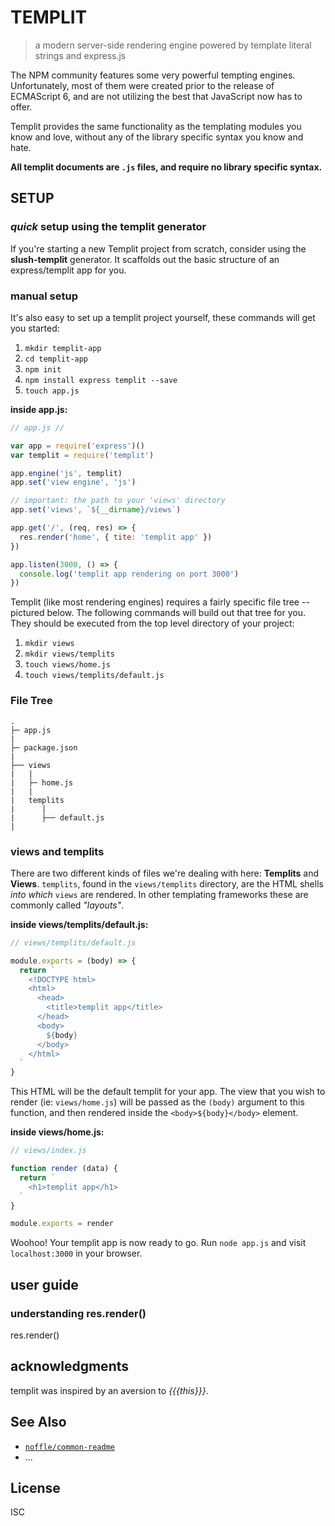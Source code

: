 # TEMPLIT

> a modern server-side rendering engine powered by template literal strings and express.js

The NPM community features some very powerful tempting engines. Unfortunately, most of them were created prior to the release of ECMAScript 6, and are not utilizing the best that JavaScript now has to offer.

Templit provides the same functionality as the templating modules you know and love, without any of the library specific syntax you know and hate.

**All templit documents are `.js` files, and require no library specific syntax.**

## SETUP
### *quick* setup using the templit generator
If you're starting a new Templit project from scratch, consider using the **slush-templit** generator. It scaffolds out the basic structure of an express/templit app for you.

### manual setup
It's also easy to set up a templit project yourself, these commands will get you started:

1. `mkdir templit-app`
1. `cd templit-app`
1. `npm init`
1. `npm install express templit --save`
1. `touch app.js`


**inside app.js:**

```js
// app.js //

var app = require('express')()
var templit = require('templit')

app.engine('js', templit)
app.set('view engine', 'js')

// important: the path to your 'views' directory
app.set('views', `${__dirname}/views`)

app.get('/', (req, res) => {
  res.render('home', { tite: 'templit app' })
})

app.listen(3000, () => {
  console.log('templit app rendering on port 3000')
})
```

Templit (like most rendering engines) requires a fairly specific file tree -- pictured below. The following commands will build out that tree for you. They should be executed from the top level directory of your project:

1. `mkdir views`
1. `mkdir views/templits`
1. `touch views/home.js`
1. `touch views/templits/default.js`


### File Tree
```
.
├─ app.js
|
├─ package.json
|
├── views
|   |
|   ├─ home.js
|   |
|   templits
|      |
|      ├── default.js
|
```

### views and templits
There are two different kinds of files we're dealing with here: **Templits** and **Views**. `templits`, found in the `views/templits` directory, are the HTML shells _into which_ `views` are rendered. In other templating frameworks these are commonly called _"layouts"_.

**inside views/templits/default.js:**
```js
// views/templits/default.js

module.exports = (body) => {
  return `
    <!DOCTYPE html>
    <html>
      <head>
        <title>templit app</title>
      </head>
      <body>
        ${body}
      </body>
    </html>
  `
}
```
This HTML will be the default templit for your app. The view that you wish to render (ie: `views/home.js`) will be passed as the `(body)` argument to this function, and then rendered inside the `<body>${body}</body>` element.

**inside views/home.js:**
```js
// views/index.js

function render (data) {
  return `
    <h1>templit app</h1>
  `
}

module.exports = render
```

Woohoo! Your templit app is now ready to go. Run `node app.js` and visit `localhost:3000` in your browser.

## user guide
### understanding res.render()
res.render()

## acknowledgments

templit was inspired by an aversion to *{{{this}}}*.

## See Also

- [`noffle/common-readme`](https://github.com/noffle/common-readme)
- ...

## License

ISC
